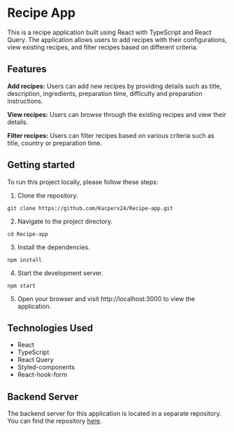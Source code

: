 # Recipe App
This is a recipe application built using React with TypeScript and React Query. The application allows users to add recipes with their configurations, view existing recipes, and filter recipes based on different criteria.

## Features
__Add recipes:__ Users can add new recipes by providing details such as title, description, ingredients, preparation time, difficulty and preparation instructions.

__View recipes:__ Users can browse through the existing recipes and view their details.

__Filter recipes:__ Users can filter recipes based on various criteria such as title, country or preparation time.


## Getting started

To run this project locally, please follow these steps:

1. Clone the repository.

```git clone https://github.com/Kacperx24/Recipe-app.git```

2. Navigate to the project directory.

```cd Recipe-app```

3. Install the dependencies.

```npm install```

4. Start the development server.

```npm start```

5. Open your browser and visit http://localhost:3000 to view the application.


## Technologies Used

- React
- TypeScript
- React Query
- Styled-components
- React-hook-form

## Backend Server

The backend server for this application is located in a separate repository. You can find the repository [here](https://github.com/Kacperx24/Recipe-App-Backend).


